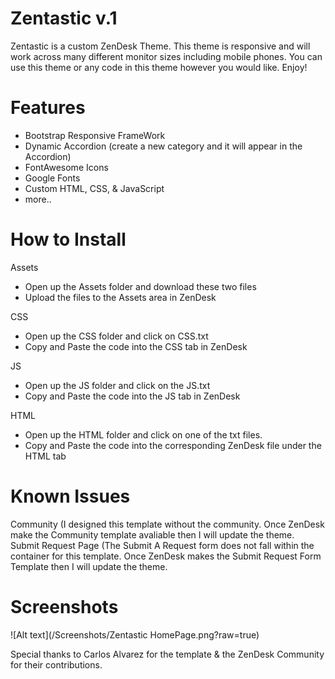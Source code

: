 Zentastic v.1
=============

Zentastic is a custom ZenDesk Theme.  This theme is responsive and will work across many different monitor sizes including mobile phones.  You can use this theme or any code in this theme however you would like.  Enjoy!


Features
=========
* Bootstrap Responsive FrameWork
* Dynamic Accordion (create a new category and it will appear in the Accordion)
* FontAwesome Icons
* Google Fonts
* Custom HTML, CSS, & JavaScript
* more..

How to Install
==============
Assets
* Open up the Assets folder and download these two files
* Upload the files to the Assets area in ZenDesk

CSS
* Open up the CSS folder and click on CSS.txt
* Copy and Paste the code into the CSS tab in ZenDesk

JS
* Open up the JS folder and click on the JS.txt
* Copy and Paste the code into the JS tab in ZenDesk

HTML
* Open up the HTML folder and click on one of the txt files.
* Copy and Paste the code into the corresponding ZenDesk file under the HTML tab

Known Issues
==============
Community (I designed this template without the community.  Once ZenDesk make the Community template avaliable then I will update the theme.
Submit Request Page (The Submit A Request form does not fall within the container for this template.  Once ZenDesk makes the Submit Request Form Template then I will update the theme.

Screenshots
===========
![Alt text](/Screenshots/Zentastic HomePage.png?raw=true)


Special thanks to Carlos Alvarez for the template & the ZenDesk Community for their contributions.
